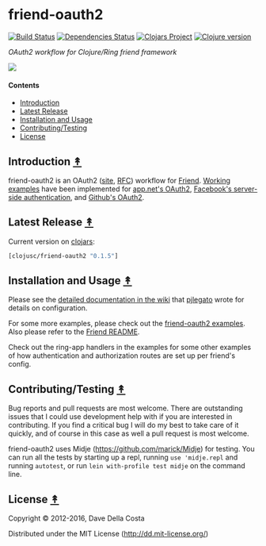 # friend-oauth2
[![Build Status][travis-badge]][travis]
[![Dependencies Status][deps-badge]][deps]
[![Clojars Project][clojars-badge]][clojars]
[![Clojure version][clojure-v]](project.clj)

*OAuth2 workflow for Clojure/Ring friend framework*

[![][logo]][logo-large]


#### Contents

* [Introduction](#introduction-)
* [Latest Release](#latest-release-)
* [Installation and Usage](#installation-and-usage-)
* [Contributing/Testing](#contributingtesting-)
* [License](#license-)


## Introduction [&#x219F;](#contents)

friend-oauth2 is an OAuth2 ([site][oauth2 site], [RFC][oauth2 rfc]) workflow
for [Friend][friend url]. [Working examples][friend oauth2 examples] have been
implemented for [app.net's OAuth2][app.net's OAuth2],
[Facebook's server-side authentication][Facebook's auth], and
[Github's OAuth2][Github's OAuth2].


## Latest Release [&#x219F;](#contents)

Current version on [clojars][clojars]:

```clojure
[clojusc/friend-oauth2 "0.1.5"]
```


## Installation and Usage [&#x219F;](#contents)

Please see the [detailed documentation in the wiki][docs] that
[pjlegato](https://github.com/pjlegato) wrote for details on configuration.

For some more examples, please check out the
[friend-oauth2 examples][friend oauth2 examples]. Also please refer to the
[Friend README][friend url].

Check out the ring-app handlers in the examples for some other examples of
how authentication and authorization routes are set up per friend's config.


## Contributing/Testing [&#x219F;](#contents)

Bug reports and pull requests are most welcome.  There are outstanding issues
that I could use development help with if you are interested in contributing.
If you find a critical bug I will do my best to take care of it quickly, and
of course in this case as well a pull request is most welcome.

friend-oauth2 uses Midje (https://github.com/marick/Midje) for testing.  You
can run all the tests by starting up a repl, running `use 'midje.repl` and
running `autotest`, or run `lein with-profile test midje` on the command line.


## License [&#x219F;](#contents)

Copyright © 2012-2016, Dave Della Costa

Distributed under the MIT License (http://dd.mit-license.org/)

[oauth2 site]: https://oauth.net/2/
[oauth2 rfc]: https://tools.ietf.org/html/rfc6749
[friend url]: https://github.com/cemerick/friend
[friend oauth2 examples]: https://github.com/clojusc/friend-oauth2-examples
[app.net's OAuth2]: https://github.com/appdotnet/api-spec/blob/master/auth.md
[Facebook's auth]: https://developers.facebook.com/docs/authentication/server-side/
[Github's OAuth2]: http://developer.github.com/v3/oauth/
[docs]: https://github.com/clojusc/friend-oauth2/wiki

[travis]: https://travis-ci.org/clojusc/friend-oauth2
[travis-badge]: https://travis-ci.org/clojusc/friend-oauth2.png?branch=master
[deps]: http://jarkeeper.com/clojusc/friend-oauth2
[deps-badge]: http://jarkeeper.com/clojusc/friend-oauth2/status.svg
[logo]: resources/images/friend-oauth-logo-x250.png
[logo-large]: resources/images/friend-oauth-logo-x1000.png
[tag-badge]: https://img.shields.io/github/tag/clojusc/friend-oauth2.svg?maxAge=2592000
[tag]: https://github.com/clojusc/friend-oauth2/tags
[clojure-v]: https://img.shields.io/badge/clojure-1.5+-blue.svg
[clojars]: https://clojars.org/clojusc/friend-oauth2
[clojars-badge]: https://img.shields.io/clojars/v/clojusc/friend-oauth2.svg
